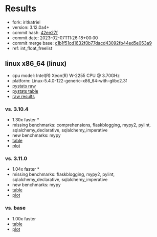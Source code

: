 # Results

- fork: iritkatriel
- version: 3.12.0a4+
- commit hash: [42ee27f](https://github.com/iritkatriel/cpython/commit/42ee27f)
- commit date: 2023-02-07T11:26:18+00:00
- commit merge base: [c1b1f51cd1632f0b77dacd43092fb44ed5e053a9](https://github.com/iritkatriel/cpython/commit/c1b1f51cd1632f0b77dacd43092fb44ed5e053a9)
- ref: int_float_freelist

## linux x86_64 (linux)

- cpu model: Intel(R) Xeon(R) W-2255 CPU @ 3.70GHz
- platform: Linux-5.4.0-122-generic-x86_64-with-glibc2.31
- [pystats raw](bm-20230207-linux-x86_64-iritkatriel-int_float_freelist-3.12.0a4%2B-42ee27f-pystats.json)
- [pystats table](bm-20230207-linux-x86_64-iritkatriel-int_float_freelist-3.12.0a4%2B-42ee27f-pystats.md)
- [raw results](bm-20230207-linux-x86_64-iritkatriel-int_float_freelist-3.12.0a4%2B-42ee27f.json)

### vs. 3.10.4

- 1.30x faster \*
- missing benchmarks: comprehensions, flaskblogging, mypy2, pylint, sqlalchemy_declarative, sqlalchemy_imperative
- new benchmarks: mypy
- [table](bm-20230207-linux-x86_64-iritkatriel-int_float_freelist-3.12.0a4%2B-42ee27f-vs-3.10.4.md)
- [plot](bm-20230207-linux-x86_64-iritkatriel-int_float_freelist-3.12.0a4%2B-42ee27f-vs-3.10.4.png)

### vs. 3.11.0

- 1.04x faster \*
- missing benchmarks: flaskblogging, mypy2, pylint, sqlalchemy_declarative, sqlalchemy_imperative
- new benchmarks: mypy
- [table](bm-20230207-linux-x86_64-iritkatriel-int_float_freelist-3.12.0a4%2B-42ee27f-vs-3.11.0.md)
- [plot](bm-20230207-linux-x86_64-iritkatriel-int_float_freelist-3.12.0a4%2B-42ee27f-vs-3.11.0.png)

### vs. base

- 1.00x faster
- [table](bm-20230207-linux-x86_64-iritkatriel-int_float_freelist-3.12.0a4%2B-42ee27f-vs-base.md)
- [plot](bm-20230207-linux-x86_64-iritkatriel-int_float_freelist-3.12.0a4%2B-42ee27f-vs-base.png)

